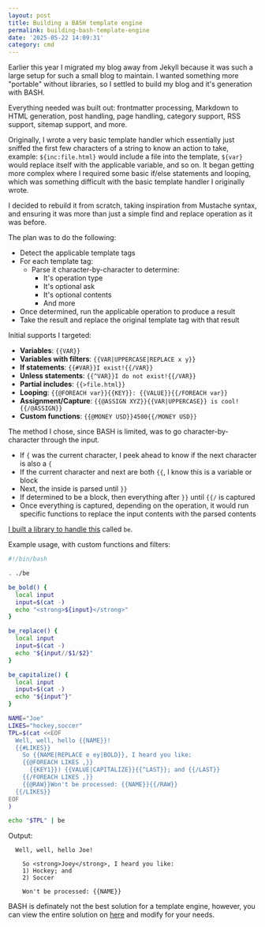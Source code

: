 ```yaml
---
layout: post
title: Building a BASH template engine
permalink: building-bash-template-engine
date: '2025-05-22 14:09:31'
category: cmd
---
```


Earlier this year I migrated my blog away from Jekyll because it was such a large setup for such a small blog to maintain. I wanted something more "portable" without libraries, so I settled to build my blog and it's generation with BASH.

Everything needed was built out: frontmatter processing, Markdown to HTML generation, post handling, page handling, category support, RSS support, sitemap support, and more.

Originally, I wrote a very basic template handler which essentially just sniffed the first few characters of a string to know an action to take, example: `${inc:file.html}` would include a file into the template, `${var}` would replace itself with the applicable variable, and so on. It began getting more complex where I required some basic if/else statements and looping, which was something difficult with the basic template handler I originally wrote.

I decided to rebuild it from scratch, taking inspiration from Mustache syntax, and ensuring it was more than just a simple find and replace operation as it was before.

The plan was to do the following:

* Detect the applicable template tags
* For each template tag:
    * Parse it character-by-character to determine:
        * It's operation type
        * It's optional ask
        * It's optional contents
        * And more
* Once determined, run the applicable operation to produce a result
* Take the result and replace the original template tag with that result

Initial supports I targeted:

* **Variables**: `{{VAR}}`
* **Variables with filters**: `{{VAR|UPPERCASE|REPLACE x y}}`
* **If statements**: `{{#VAR}}I exist!{{/VAR}}`
* **Unless statements**: `{{^VAR}}I do not exist!{{/VAR}}`
* **Partial includes**: `{{>file.html}}`
* **Looping**: `{{@FOREACH var}}{{KEY}}: {{VALUE}}{{/FOREACH var}}`
* **Assignment/Capture**: `{{@ASSIGN XYZ}}{{VAR|UPPERCASE}} is cool!{{/@ASSIGN}}`
* **Custom functions**: `{{@MONEY USD}}4500{{/MONEY USD}}`

The method I chose, since BASH is limited, was to go character-by-character through the input.

* If `{` was the current character, I peek ahead to know if the next character is also a `{`
* If the current character and next are both `{{`, I know this is a variable or block
* Next, the inside is parsed until `}}`
* If determined to be a block, then everything after `}}` until `{{/` is captured
* Once everything is captured, depending on the operation, it would run specific functions to replace the input contents with the parsed contents

[I built a library to handle this](https://githuib.com/gnikyt/be) called `be`.

Example usage, with custom functions and filters:

```bash
#!/bin/bash

. ./be

be_bold() {
  local input
  input=$(cat -)
  echo "<strong>${input}</strong>"
}

be_replace() {
  local input
  input=$(cat -)
  echo "${input//$1/$2}"
}

be_capitalize() {
  local input
  input=$(cat -)
  echo "${input^}"
}

NAME="Joe"
LIKES="hockey,soccer"
TPL=$(cat <<EOF
  Well, well, hello {{NAME}}!
  {{#LIKES}}
    So {{NAME|REPLACE e ey|BOLD}}, I heard you like:
    {{@FOREACH LIKES ,}}
      {{KEY1}}) {{VALUE|CAPITALIZE}}{{^LAST}}; and {{/LAST}}
    {{/FOREACH LIKES ,}}
    {{@RAW}}Won't be processed: {{NAME}}{{/RAW}}
  {{/LIKES}}
EOF
)

echo "$TPL" | be
```

Output:

```
  Well, well, hello Joe!
  
    So <strong>Joey</strong>, I heard you like:
    1) Hockey; and 
    2) Soccer

    Won't be processed: {{NAME}}
```

BASH is definately not the best solution for a template engine, however, you can view the entire solution on [here](https://githuib.com/gnikyt/be/tree/master/be) and modify for your needs.
